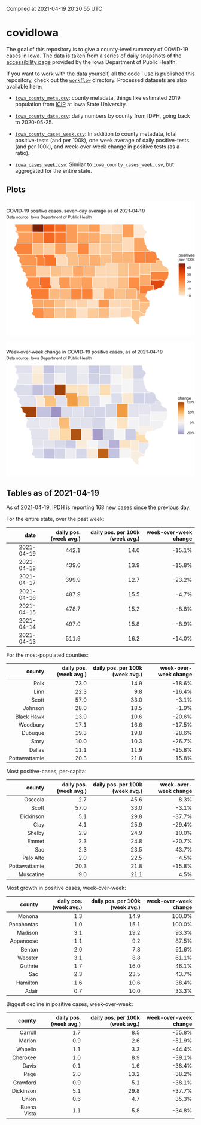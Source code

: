 Compiled at 2021-04-19 20:20:55 UTC

<!-- README.md is generated from README.Rmd. Please edit that file -->

# covidIowa

<!-- badges: start -->

<!-- badges: end -->

The goal of this repository is to give a county-level summary of
COVID-19 cases in Iowa. The data is taken from a series of daily
snapshots of the [accessibility
page](https://coronavirus.iowa.gov/pages/access) provided by the Iowa
Department of Public Health.

If you want to work with the data yourself, all the code I use is
published this repository, check out the [`workflow`](workflow)
directory. Processed datasets are also available here:

  - [`iowa_county_meta.csv`](https://raw.githubusercontent.com/ijlyttle/covidIowa/master/workflow/data/99-publish/iowa_county_meta.csv):
    county metadata, things like estimated 2019 population from
    [ICIP](https://www.icip.iastate.edu/tables/population/counties-estimates)
    at Iowa State University.

  - [`iowa_county_data.csv`](https://raw.githubusercontent.com/ijlyttle/covidIowa/master/workflow/data/99-publish/iowa_county_data.csv):
    daily numbers by county from IDPH, going back to 2020-05-25.

  - [`iowa_county_cases_week.csv`](https://raw.githubusercontent.com/ijlyttle/covidIowa/master/workflow/data/99-publish/iowa_county_data.csv):
    In addition to county metadata, total positive-tests (and per 100k),
    one week average of daily positive-tests (and per 100k), and
    week-over-week change in positive tests (as a ratio).

  - [`iowa_cases_week.csv`](https://raw.githubusercontent.com/ijlyttle/covidIowa/master/workflow/data/99-publish/iowa_cases_week.csv):
    Similar to `iowa_county_cases_week.csv`, but aggregated for the
    entire state.

## Plots

![](workflow/data/99-publish/iowa_cases.png)

![](workflow/data/99-publish/iowa_change.png)

## Tables as of 2021-04-19

As of 2021-04-19, IPDH is reporting 168 new cases since the previous
day.

For the entire state, over the past week:

|       date | daily pos. (week avg.) | daily pos. per 100k (week avg.) | week-over-week change |
| ---------: | ---------------------: | ------------------------------: | --------------------: |
| 2021-04-19 |                  442.1 |                            14.0 |               \-15.1% |
| 2021-04-18 |                  439.0 |                            13.9 |               \-15.8% |
| 2021-04-17 |                  399.9 |                            12.7 |               \-23.2% |
| 2021-04-16 |                  487.9 |                            15.5 |                \-4.7% |
| 2021-04-15 |                  478.7 |                            15.2 |                \-8.8% |
| 2021-04-14 |                  497.0 |                            15.8 |                \-8.9% |
| 2021-04-13 |                  511.9 |                            16.2 |               \-14.0% |

For the most-populated counties:

|        county | daily pos. (week avg.) | daily pos. per 100k (week avg.) | week-over-week change |
| ------------: | ---------------------: | ------------------------------: | --------------------: |
|          Polk |                   73.0 |                            14.9 |               \-18.6% |
|          Linn |                   22.3 |                             9.8 |               \-16.4% |
|         Scott |                   57.0 |                            33.0 |                \-3.1% |
|       Johnson |                   28.0 |                            18.5 |                \-1.9% |
|    Black Hawk |                   13.9 |                            10.6 |               \-20.6% |
|      Woodbury |                   17.1 |                            16.6 |               \-17.5% |
|       Dubuque |                   19.3 |                            19.8 |               \-28.6% |
|         Story |                   10.0 |                            10.3 |               \-26.7% |
|        Dallas |                   11.1 |                            11.9 |               \-15.8% |
| Pottawattamie |                   20.3 |                            21.8 |               \-15.8% |

Most positive-cases, per-capita:

|        county | daily pos. (week avg.) | daily pos. per 100k (week avg.) | week-over-week change |
| ------------: | ---------------------: | ------------------------------: | --------------------: |
|       Osceola |                    2.7 |                            45.6 |                  8.3% |
|         Scott |                   57.0 |                            33.0 |                \-3.1% |
|     Dickinson |                    5.1 |                            29.8 |               \-37.7% |
|          Clay |                    4.1 |                            25.9 |               \-29.4% |
|        Shelby |                    2.9 |                            24.9 |               \-10.0% |
|         Emmet |                    2.3 |                            24.8 |               \-20.7% |
|           Sac |                    2.3 |                            23.5 |                 43.7% |
|     Palo Alto |                    2.0 |                            22.5 |                \-4.5% |
| Pottawattamie |                   20.3 |                            21.8 |               \-15.8% |
|     Muscatine |                    9.0 |                            21.1 |                  4.5% |

Most growth in positive cases, week-over-week:

|     county | daily pos. (week avg.) | daily pos. per 100k (week avg.) | week-over-week change |
| ---------: | ---------------------: | ------------------------------: | --------------------: |
|     Monona |                    1.3 |                            14.9 |                100.0% |
| Pocahontas |                    1.0 |                            15.1 |                100.0% |
|    Madison |                    3.1 |                            19.2 |                 93.3% |
|  Appanoose |                    1.1 |                             9.2 |                 87.5% |
|     Benton |                    2.0 |                             7.8 |                 61.6% |
|    Webster |                    3.1 |                             8.8 |                 61.1% |
|    Guthrie |                    1.7 |                            16.0 |                 46.1% |
|        Sac |                    2.3 |                            23.5 |                 43.7% |
|   Hamilton |                    1.6 |                            10.6 |                 38.4% |
|      Adair |                    0.7 |                            10.0 |                 33.3% |

Biggest decline in positive cases, week-over-week:

|      county | daily pos. (week avg.) | daily pos. per 100k (week avg.) | week-over-week change |
| ----------: | ---------------------: | ------------------------------: | --------------------: |
|     Carroll |                    1.7 |                             8.5 |               \-55.8% |
|      Marion |                    0.9 |                             2.6 |               \-51.9% |
|     Wapello |                    1.1 |                             3.3 |               \-44.4% |
|    Cherokee |                    1.0 |                             8.9 |               \-39.1% |
|       Davis |                    0.1 |                             1.6 |               \-38.4% |
|        Page |                    2.0 |                            13.2 |               \-38.2% |
|    Crawford |                    0.9 |                             5.1 |               \-38.1% |
|   Dickinson |                    5.1 |                            29.8 |               \-37.7% |
|       Union |                    0.6 |                             4.7 |               \-35.3% |
| Buena Vista |                    1.1 |                             5.8 |               \-34.8% |
